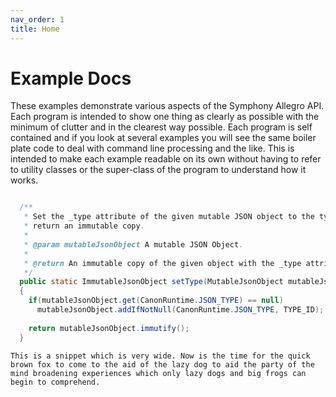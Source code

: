 ```yaml
---
nav_order: 1
title: Home
---
```

# Example Docs
These examples demonstrate various aspects of the Symphony Allegro API. Each program is intended to show one
thing as clearly as possible with the minimum of clutter and in the clearest way possible. Each program 
is self contained and if you look at several examples you will see the same boiler plate code to deal with
command line processing and the like. This is intended to make each example readable on its own without
having to refer to utility classes or the super-class of the program to understand how it works.

```java

  /**
   * Set the _type attribute of the given mutable JSON object to the type ID of this type if it is null and
   * return an immutable copy.
   *
   * @param mutableJsonObject A mutable JSON Object.
   *
   * @return An immutable copy of the given object with the _type attribute set.
   */
  public static ImmutableJsonObject setType(MutableJsonObject mutableJsonObject)
  {
    if(mutableJsonObject.get(CanonRuntime.JSON_TYPE) == null)
      mutableJsonObject.addIfNotNull(CanonRuntime.JSON_TYPE, TYPE_ID);
    
    return mutableJsonObject.immutify();
  }
```

```
This is a snippet which is very wide. Now is the time for the quick brown fox to come to the aid of the lazy dog to aid the party of the mind broadening experiences which only lazy dogs and big frogs can begin to comprehend.
```